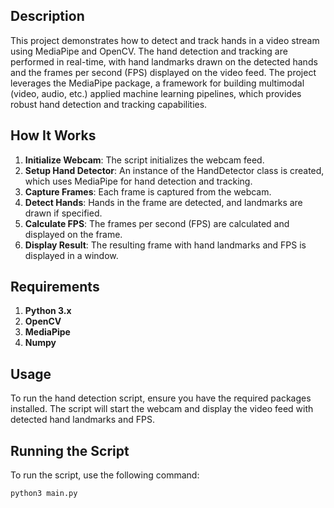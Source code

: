 ## Description
This project demonstrates how to detect and track hands in a video stream using MediaPipe and OpenCV. The hand detection and tracking are performed in real-time, with hand landmarks drawn on the detected hands and the frames per second (FPS) displayed on the video feed. The project leverages the MediaPipe package, a framework for building multimodal (video, audio, etc.) applied machine learning pipelines, which provides robust hand detection and tracking capabilities.

## How It Works
1. **Initialize Webcam**: The script initializes the webcam feed.
2. **Setup Hand Detector**: An instance of the HandDetector class is created, which uses MediaPipe for hand detection and tracking.
3. **Capture Frames**: Each frame is captured from the webcam.
4. **Detect Hands**: Hands in the frame are detected, and landmarks are drawn if specified.
5. **Calculate FPS**: The frames per second (FPS) are calculated and displayed on the frame.
6. **Display Result**: The resulting frame with hand landmarks and FPS is displayed in a window.

## Requirements
1. **Python 3.x**
2. **OpenCV**
3. **MediaPipe**
4. **Numpy**

## Usage
To run the hand detection script, ensure you have the required packages installed. The script will start the webcam and display the video feed with detected hand landmarks and FPS.

## Running the Script

To run the script, use the following command:

```bash
python3 main.py

